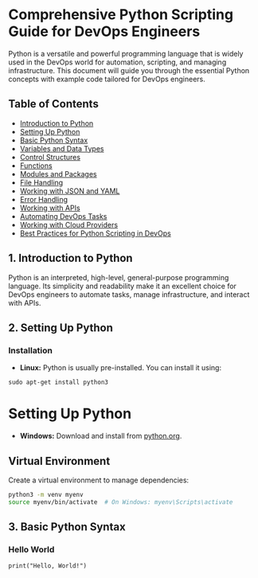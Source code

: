 # Comprehensive Python Scripting Guide for DevOps Engineers

Python is a versatile and powerful programming language that is widely used in the DevOps world for automation, scripting, and managing infrastructure. This document will guide you through the essential Python concepts with example code tailored for DevOps engineers.

## Table of Contents

*   [Introduction to Python](#1-introduction-to-python)
*   [Setting Up Python](#2-setting-up-python)
*   [Basic Python Syntax](#3-basic-python-syntax)
*   [Variables and Data Types](#4-variables-and-data-types)
*   [Control Structures](#5-control-structures)
*   [Functions](#6-functions)
*   [Modules and Packages](#7-modules-and-packages)
*   [File Handling](#8-file-handling)
*   [Working with JSON and YAML](#9-working-with-json-and-yaml)
*   [Error Handling](#10-error-handling)
*   [Working with APIs](#11-working-with-apis)
*   [Automating DevOps Tasks](#12-automating-devops-tasks)
*   [Working with Cloud Providers](#13-working-with-cloud-providers)
*   [Best Practices for Python Scripting in DevOps](#14-best-practices-for-python-scripting-in-devops)

## 1. Introduction to Python

Python is an interpreted, high-level, general-purpose programming language. Its simplicity and readability make it an excellent choice for DevOps engineers to automate tasks, manage infrastructure, and interact with APIs.

## 2. Setting Up Python

### Installation

*   **Linux:** Python is usually pre-installed. You can install it using:

```
sudo apt-get install python3
```
# Setting Up Python

*   **Windows:** Download and install from [python.org](https://www.python.org/).

## Virtual Environment

Create a virtual environment to manage dependencies:

```bash
python3 -m venv myenv
source myenv/bin/activate  # On Windows: myenv\Scripts\activate
```

## 3. Basic Python Syntax

### Hello World

```
print("Hello, World!")
```
